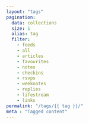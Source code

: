 ```yaml
---
layout: "tags"
pagination:
  data: collections
  size: 1
  alias: tag
  filter:
    - feeds
    - all
    - articles
    - favourites
    - notes
    - checkins
    - rsvps
    - weeknotes
    - replies
    - lifestream
    - links
permalink: "/tags/{{ tag }}/"
meta : "Tagged content"
---
```

